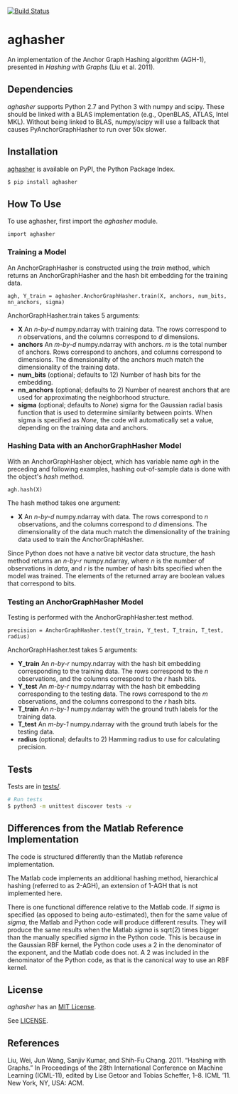 [![Build Status](https://travis-ci.org/dstein64/aghasher.svg?branch=master)](https://travis-ci.org/dstein64/aghasher)

aghasher
========

An implementation of the Anchor Graph Hashing algorithm (AGH-1), presented in *Hashing with Graphs* (Liu et al. 2011).

Dependencies
------------

*aghasher* supports Python 2.7 and Python 3 with numpy and scipy. These should be linked with a BLAS implementation
(e.g., OpenBLAS, ATLAS, Intel MKL). Without being linked to BLAS, numpy/scipy will use a fallback that causes
PyAnchorGraphHasher to run over 50x slower.

Installation
------------

[aghasher](https://pypi.python.org/pypi/aghasher) is available on PyPI, the Python Package Index.

```sh
$ pip install aghasher
```

How To Use
----------

To use aghasher, first import the *aghasher* module.

    import aghasher
    
### Training a Model

An AnchorGraphHasher is constructed using the *train* method, which returns an AnchorGraphHasher and the hash bit
embedding for the training data.

    agh, Y_train = aghasher.AnchorGraphHasher.train(X, anchors, num_bits, nn_anchors, sigma)

AnchorGraphHasher.train takes 5 arguments:

* **X** An *n-by-d* numpy.ndarray with training data. The rows correspond to *n* observations, and the columns
  correspond to *d* dimensions.
* **anchors** An *m-by-d* numpy.ndarray with anchors. *m* is the total number of anchors. Rows correspond to anchors,
  and columns correspond to dimensions. The dimensionality of the anchors much match the dimensionality of the training
  data.
* **num_bits** (optional; defaults to 12) Number of hash bits for the embedding.
* **nn_anchors** (optional; defaults to 2) Number of nearest anchors that are used for approximating the neighborhood
  structure.
* **sigma** (optional; defaults to *None*) sigma for the Gaussian radial basis function that is used to determine
  similarity between points. When sigma is specified as *None*, the code will automatically set a value, depending on
  the training data and anchors.

### Hashing Data with an AnchorGraphHasher Model

With an AnchorGraphHasher object, which has variable name *agh* in the preceding and following examples, hashing
out-of-sample data is done with the object's *hash* method.

    agh.hash(X)
    
The hash method takes one argument:

* **X** An *n-by-d* numpy.ndarray with data. The rows correspond to *n* observations, and the columns correspond to *d*
dimensions. The dimensionality of the data much match the dimensionality of the training data used to train the
AnchorGraphHasher.

Since Python does not have a native bit vector data structure, the hash method returns an *n-by-r* numpy.ndarray, where
*n* is the number of observations in *data*, and *r* is the number of hash bits specified when the model was trained.
The elements of the returned array are boolean values that correspond to bits.

### Testing an AnchorGraphHasher Model

Testing is performed with the AnchorGraphHasher.test method.

    precision = AnchorGraphHasher.test(Y_train, Y_test, T_train, T_test, radius)
    
AnchorGraphHasher.test takes 5 arguments:

* **Y_train** An *n-by-r* numpy.ndarray with the hash bit embedding corresponding to the training data. The rows
  correspond to the *n* observations, and the columns correspond to the *r* hash bits.
* **Y_test** An *m-by-r* numpy.ndarray with the hash bit embedding corresponding to the testing data. The rows
  correspond to the *m* observations, and the columns correspond to the *r* hash bits.
* **T_train** An *n-by-1* numpy.ndarray with the ground truth labels for the training data.
* **T_test** An *m-by-1* numpy.ndarray with the ground truth labels for the testing data.
* **radius** (optional; defaults to 2) Hamming radius to use for calculating precision.

Tests
-----

Tests are in [tests/](https://github.com/dstein64/kmeans1d/blob/master/tests).

```sh
# Run tests
$ python3 -m unittest discover tests -v
```

Differences from the Matlab Reference Implementation
----------------------------------------------------

The code is structured differently than the Matlab reference implementation.

The Matlab code implements an additional hashing method, hierarchical hashing (referred to as 2-AGH), an extension of
1-AGH that is not implemented here.

There is one functional difference relative to the Matlab code. If *sigma* is specified (as opposed to being
auto-estimated), then for the same value of *sigma*, the Matlab and Python code will produce different results. They
will produce the same results when the Matlab *sigma* is sqrt(2) times bigger than the manually specified *sigma* in the
Python code. This is because in the Gaussian RBF kernel, the Python code uses a 2 in the denominator of the exponent,
and the Matlab code does not. A 2 was included in the denominator of the Python code, as that is the canonical way to
use an RBF kernel.

License
-------

*aghasher* has an [MIT License](https://en.wikipedia.org/wiki/MIT_License).

See [LICENSE](LICENSE).

References
----------

Liu, Wei, Jun Wang, Sanjiv Kumar, and Shih-Fu Chang. 2011. “Hashing with Graphs.” In Proceedings of the 28th
International Conference on Machine Learning (ICML-11), edited by Lise Getoor and Tobias Scheffer, 1–8. ICML ’11. New
York, NY, USA: ACM.
